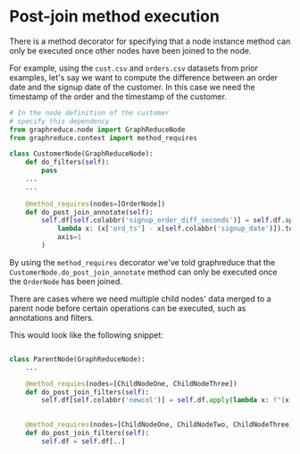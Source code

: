 # Post-join method execution
There is a method decorator for specifying that
a node instance method can only be executed
once other nodes have been joined to the node.

For example, using the `cust.csv` and `orders.csv`
datasets from prior examples, let's say we want
to compute the difference between an order date
and the signup date of the customer.  In this
case we need the timestamp of the order and the
timestamp of the customer.  

```Python
# In the node definition of the customer
# specify this dependency
from graphreduce.node import GraphReduceNode
from graphreduce.context import method_requires

class CustomerNode(GraphReduceNode):
    def do_filters(self):
        pass
    ...
    ...
    
    @method_requires(nodes=[OrderNode])
    def do_post_join_annotate(self):
        self.df[self.colabbr('signup_order_diff_seconds')] = self.df.apply(
            lambda x: (x['ord_ts'] - x[self.colabbr('signup_date')]).total_seconds(),
            axis=1
        )
```

By using the `method_requires` decorator we've told graphreduce
that the `CustomerNode.do_post_join_annotate` method can only
be executed once the `OrderNode` has been joined.  

There are cases where we need multiple child nodes' data merged
to a parent node before certain operations can be executed, such
as annotations and filters.  

This would look like the following snippet:
```Python

class ParentNode(GraphReduceNode):
    ...

    @method_requies(nodes=[ChildNodeOne, ChildNodeThree])
    def do_post_join_filters(self):
        self.df[self.colabbr('newcol')] = self.df.apply(lambda x: f"{x['col1']}-{x['child_col']}-{x['child3_col']}", axis=1)

    
    @method_requires(nodes=[ChildNodeOne, ChildNodeTwo, ChildNodeThree])
    def do_post_join_filters(self):
        self.df = self.df[..]

```
